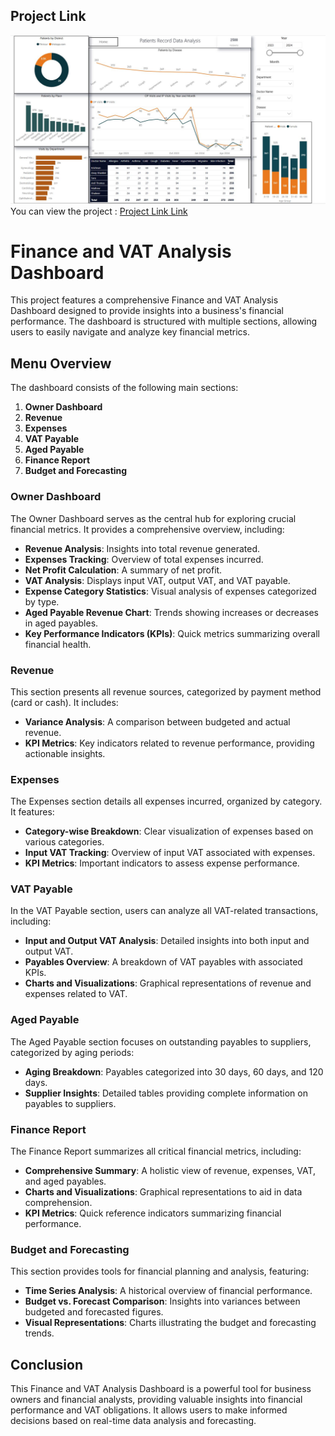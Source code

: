 


## Project Link

![Patient Dashboard](https://github.com/aneesh662/Patient-Record-Data-Analysis/blob/a6be1de66267357060b437ef10840a7bbacc4132/image.JPG)
You can view the project : [Project Link Link](https://app.powerbi.com/view?r=eyJrIjoiNmJlNmMxNDktNzU3My00OGRlLTgwNDAtZDZlZTk1NjM0OTdlIiwidCI6ImRmODY3OWNkLWE4MGUtNDVkOC05OWFjLWM4M2VkN2ZmOTVhMCJ9&pageName=9a16e7fbda5e88ca073b)


# Finance and VAT Analysis Dashboard
This project features a comprehensive Finance and VAT Analysis Dashboard designed to provide insights into a business's financial performance. The dashboard is structured with multiple sections, allowing users to easily navigate and analyze key financial metrics.

## Menu Overview

The dashboard consists of the following main sections:

1. **Owner Dashboard**
2. **Revenue**
3. **Expenses**
4. **VAT Payable**
5. **Aged Payable**
6. **Finance Report**
7. **Budget and Forecasting**

### Owner Dashboard

The Owner Dashboard serves as the central hub for exploring crucial financial metrics. It provides a comprehensive overview, including:

- **Revenue Analysis**: Insights into total revenue generated.
- **Expenses Tracking**: Overview of total expenses incurred.
- **Net Profit Calculation**: A summary of net profit.
- **VAT Analysis**: Displays input VAT, output VAT, and VAT payable.
- **Expense Category Statistics**: Visual analysis of expenses categorized by type.
- **Aged Payable Revenue Chart**: Trends showing increases or decreases in aged payables.
- **Key Performance Indicators (KPIs)**: Quick metrics summarizing overall financial health.

### Revenue

This section presents all revenue sources, categorized by payment method (card or cash). It includes:

- **Variance Analysis**: A comparison between budgeted and actual revenue.
- **KPI Metrics**: Key indicators related to revenue performance, providing actionable insights.

### Expenses

The Expenses section details all expenses incurred, organized by category. It features:

- **Category-wise Breakdown**: Clear visualization of expenses based on various categories.
- **Input VAT Tracking**: Overview of input VAT associated with expenses.
- **KPI Metrics**: Important indicators to assess expense performance.

### VAT Payable

In the VAT Payable section, users can analyze all VAT-related transactions, including:

- **Input and Output VAT Analysis**: Detailed insights into both input and output VAT.
- **Payables Overview**: A breakdown of VAT payables with associated KPIs.
- **Charts and Visualizations**: Graphical representations of revenue and expenses related to VAT.

### Aged Payable

The Aged Payable section focuses on outstanding payables to suppliers, categorized by aging periods:

- **Aging Breakdown**: Payables categorized into 30 days, 60 days, and 120 days.
- **Supplier Insights**: Detailed tables providing complete information on payables to suppliers.

### Finance Report

The Finance Report summarizes all critical financial metrics, including:

- **Comprehensive Summary**: A holistic view of revenue, expenses, VAT, and aged payables.
- **Charts and Visualizations**: Graphical representations to aid in data comprehension.
- **KPI Metrics**: Quick reference indicators summarizing financial performance.

### Budget and Forecasting

This section provides tools for financial planning and analysis, featuring:

- **Time Series Analysis**: A historical overview of financial performance.
- **Budget vs. Forecast Comparison**: Insights into variances between budgeted and forecasted figures.
- **Visual Representations**: Charts illustrating the budget and forecasting trends.

## Conclusion

This Finance and VAT Analysis Dashboard is a powerful tool for business owners and financial analysts, providing valuable insights into financial performance and VAT obligations. It allows users to make informed decisions based on real-time data analysis and forecasting.



